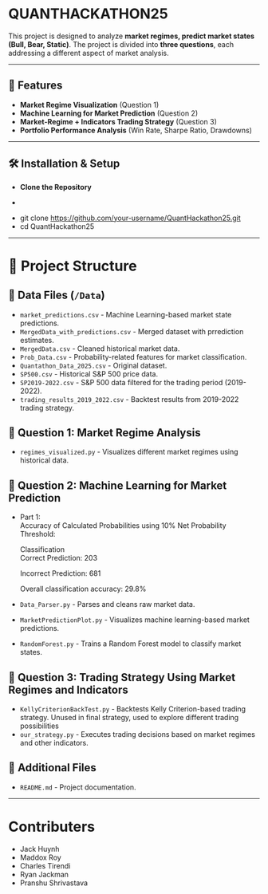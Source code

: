 # QUANTHACKATHON25

This project is designed to analyze **market regimes, predict market states (Bull, Bear, Static)**. The project is divided into **three questions**, each addressing a different aspect of market analysis.

---

## 🚀 Features
- **Market Regime Visualization** (Question 1)
- **Machine Learning for Market Prediction** (Question 2) 
- **Market-Regime + Indicators Trading Strategy** (Question 3) 
- **Portfolio Performance Analysis** (Win Rate, Sharpe Ratio, Drawdowns)

---

## 🛠️ Installation & Setup

- **Clone the Repository**
- ```sh
- git clone https://github.com/your-username/QuantHackathon25.git
- cd QuantHackathon25

---

# 📂 Project Structure

## 🔹 Data Files (`/Data`)
- `market_predictions.csv` - Machine Learning-based market state predictions.
- `MergedData_with_predictions.csv` - Merged dataset with prrediction estimates.
- `MergedData.csv` - Cleaned historical market data.
- `Prob_Data.csv` - Probability-related features for market classification.
- `Quantathon_Data_2025.csv` - Original dataset.
- `SP500.csv` - Historical S&P 500 price data.
- `SP2019-2022.csv` - S&P 500 data filtered for the trading period (2019-2022).
- `trading_results_2019_2022.csv` - Backtest results from 2019-2022 trading strategy.

## 🔹 Question 1: Market Regime Analysis
- `regimes_visualized.py` - Visualizes different market regimes using historical data.

## 🔹 Question 2: Machine Learning for Market Prediction
- Part 1:  
  Accuracy of Calculated Probabilities using 10% Net Probability Threshold:  
  
  Classification  
  Correct Prediction: 203
  
  Incorrect Prediction: 681
  
  Overall classification accuracy: 29.8%  
  
- `Data_Parser.py` - Parses and cleans raw market data.
- `MarketPredictionPlot.py` - Visualizes machine learning-based market predictions.
- `RandomForest.py` - Trains a Random Forest model to classify market states.

## 🔹 Question 3: Trading Strategy Using Market Regimes and Indicators
- `KellyCriterionBackTest.py` - Backtests Kelly Criterion-based trading strategy. Unused in final strategy, used to explore different trading possibilities
- `our_strategy.py` - Executes trading decisions based on market regimes and other indicators.

## 🔹 Additional Files
- `README.md` - Project documentation.

---

# Contributers
- Jack Huynh
- Maddox Roy
- Charles Tirendi
- Ryan Jackman
- Pranshu Shrivastava
